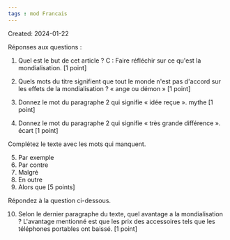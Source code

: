 ```yaml
---
tags : mod Francais
---
```

Created: 2024-01-22


Réponses aux questions :

1. Quel est le but de cet article ? C : Faire réfléchir sur ce qu'est la mondialisation. [1 point]
    
2. Quels mots du titre signifient que tout le monde n'est pas d'accord sur les effets de la mondialisation ? « ange ou démon » [1 point]
    
3. Donnez le mot du paragraphe 2 qui signifie « idée reçue ». mythe [1 point]
    
4. Donnez le mot du paragraphe 2 qui signifie « très grande différence ». écart [1 point]
    

Complétez le texte avec les mots qui manquent.

5. Par exemple
6. Par contre
7. Malgré
8. En outre
9. Alors que [5 points]

Répondez à la question ci-dessous.

10. Selon le dernier paragraphe du texte, quel avantage a la mondialisation ? L'avantage mentionné est que les prix des accessoires tels que les téléphones portables ont baissé. [1 point]
